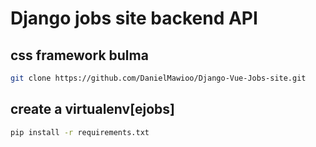 # Django jobs site backend API

## css framework bulma

``` bash
git clone https://github.com/DanielMawioo/Django-Vue-Jobs-site.git
```

 ## create a virtualenv[ejobs]
 
```bash
pip install -r requirements.txt
```